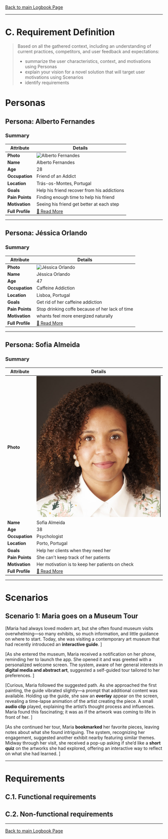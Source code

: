 [Back to main Logbook Page](../hci_logbook.md)

---
# C. Requirement Definition
>	Based on all the gathered context, including an understanding of current practices, competitors, and user feedback and expectations: 
>	- summarize the user characteristics, context, and motivations using Personas
>	- explain your vision for a novel solution that will target user motivations using Scenarios
>	- identify requirements

# Personas

## Persona: Alberto Fernandes 
### Summary 
| Attribute        | Details                                        |
| ---------------- | ---------------------------------------------  |
| **Photo**        | ![Alberto Fernandes](persona_alberto.jpeg)     |
| **Name**         | Alberto Fernandes                              |
| **Age**          | 28                                             |
| **Occupation**   | Friend of an Addict                            |
| **Location**     | Trás-os-Montes, Portugal                       |
| **Goals**        | Help his friend recover from his addictions    |
| **Pain Points**  | Finding enough time to help his friend         |
| **Motivation**   | Seeing his friend get better at each step      |
| **Full Profile** | [📄 Read More](personas/persona_alberto.md)   |

---
## Persona: Jéssica Orlando 
### Summary 
| Attribute        | Details                                        |
| ---------------- | ---------------------------------------------  |
| **Photo**        | ![Jéssica Orlando](persona_jessica.jpeg)       |
| **Name**         | Jéssica Orlando                                |
| **Age**          | 47                                             |
| **Occupation**   | Caffeine Addiction                             |
| **Location**     | Lisboa, Portugal                               |
| **Goals**        | Get rid of her caffeine addiction              |
| **Pain Points**  | Stop drinking coffe because of her lack of time|
| **Motivation**   | whants feel more energized naturally           |
| **Full Profile** | [📄 Read More](personas/persona_jessica.md)   |

---

## Persona: Sofia Almeida 
### Summary 
| Attribute        | Details                                        |
| ---------------- | ---------------------------------------------  |
| **Photo**        | ![Sofia Almeida](personas/persona_sofia.jpeg)  |
| **Name**         | Sofia Almeida                                  |
| **Age**          | 38                                             |
| **Occupation**   | Psychologist                                   |
| **Location**     | Porto, Portugal                                |
| **Goals**        | Help her clients when they need her            |
| **Pain Points**  | She can't keep track of her patients           |
| **Motivation**   | Her motivation is to keep her patients on check|
| **Full Profile** | [📄 Read More](personas/persona_sofia.md)     |

---



# Scenarios


## Scenario 1: Maria goes on a Museum Tour

[Maria had always loved modern art, but she often found museum visits overwhelming—so many exhibits, so much information, and little guidance on where to start. Today, she was visiting a contemporary art museum that had recently introduced an **interactive guide**.  ]

[As she entered the museum, Maria received a notification on her phone, reminding her to launch the app. She opened it and was greeted with a personalized welcome screen. The system, aware of her general interests in **digital media and abstract art**, suggested a self-guided tour tailored to her preferences.  ]

[Curious, Maria followed the suggested path. As she approached the first painting, the guide vibrated slightly—a prompt that additional content was available. Holding up the guide, she saw an **overlay** appear on the screen, revealing a time-lapse animation of the artist creating the piece. A small **audio clip** played, explaining the artist’s thought process and influences. Maria found this fascinating; it was as if the artwork was coming to life in front of her.  ]

[As she continued her tour, Maria **bookmarked** her favorite pieces, leaving notes about what she found intriguing. The system, recognizing her engagement, suggested another exhibit nearby featuring similar themes. Midway through her visit, she received a pop-up asking if she’d like a **short quiz** on the artworks she had explored, offering an interactive way to reflect on what she had learned.  ]

---


# Requirements





## C.1. Functional requirements


## C.2. Non-functional requirements


---
[Back to main Logbook Page](hci_logbook.md)